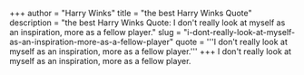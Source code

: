 +++
author = "Harry Winks"
title = "the best Harry Winks Quote"
description = "the best Harry Winks Quote: I don't really look at myself as an inspiration, more as a fellow player."
slug = "i-dont-really-look-at-myself-as-an-inspiration-more-as-a-fellow-player"
quote = '''I don't really look at myself as an inspiration, more as a fellow player.'''
+++
I don't really look at myself as an inspiration, more as a fellow player.
